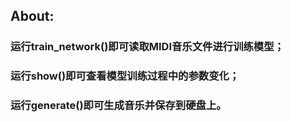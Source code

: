 ## About:
### 运行train_network()即可读取MIDI音乐文件进行训练模型； 
### 运行show()即可查看模型训练过程中的参数变化；
### 运行generate()即可生成音乐并保存到硬盘上。
